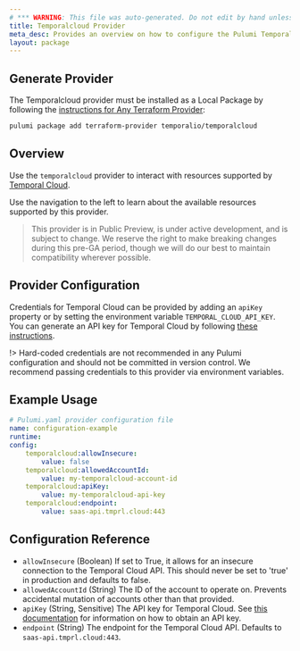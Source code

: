 ```yaml
---
# *** WARNING: This file was auto-generated. Do not edit by hand unless you're certain you know what you are doing! ***
title: Temporalcloud Provider
meta_desc: Provides an overview on how to configure the Pulumi Temporalcloud provider.
layout: package
---
```


## Generate Provider

The Temporalcloud provider must be installed as a Local Package by following the [instructions for Any Terraform Provider](https://www.pulumi.com/registry/packages/terraform-provider/):

```bash
pulumi package add terraform-provider temporalio/temporalcloud
```
## Overview

Use the `temporalcloud` provider to interact with resources supported by [Temporal Cloud](https://temporal.io/cloud).

Use the navigation to the left to learn about the available resources supported by this provider.

> This provider is in Public Preview, is under active development, and is subject to change. We reserve the right to make breaking changes during this pre-GA period, though we will do our best to maintain compatibility wherever possible.
## Provider Configuration

Credentials for Temporal Cloud can be provided by adding an `apiKey` property or by setting the environment variable `TEMPORAL_CLOUD_API_KEY`.
You can generate an API key for Temporal Cloud by following [these instructions](https://docs.temporal.io/cloud/api-keys).

!> Hard-coded credentials are not recommended in any Pulumi configuration and should not be committed
in version control. We recommend passing credentials to this provider via environment variables.
## Example Usage

```yaml
# Pulumi.yaml provider configuration file
name: configuration-example
runtime:
config:
    temporalcloud:allowInsecure:
        value: false
    temporalcloud:allowedAccountId:
        value: my-temporalcloud-account-id
    temporalcloud:apiKey:
        value: my-temporalcloud-api-key
    temporalcloud:endpoint:
        value: saas-api.tmprl.cloud:443

```
## Configuration Reference

- `allowInsecure` (Boolean) If set to True, it allows for an insecure connection to the Temporal Cloud API. This should never be set to 'true' in production and defaults to false.
- `allowedAccountId` (String) The ID of the account to operate on. Prevents accidental mutation of accounts other than that provided.
- `apiKey` (String, Sensitive) The API key for Temporal Cloud. See [this documentation](https://docs.temporal.io/cloud/api-keys) for information on how to obtain an API key.
- `endpoint` (String) The endpoint for the Temporal Cloud API. Defaults to `saas-api.tmprl.cloud:443`.